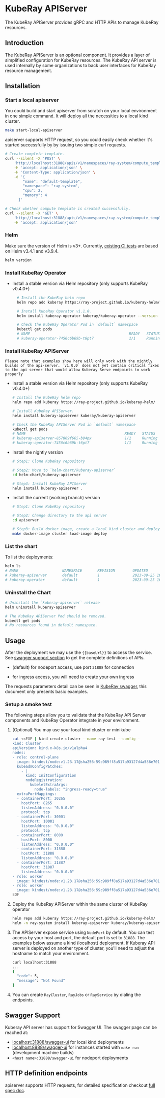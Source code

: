 <!-- markdownlint-disable MD013 -->
# KubeRay APIServer

The KubeRay APIServer provides gRPC and HTTP APIs to manage KubeRay resources.

## Introduction

The KubeRay APIServer is an optional component. It provides a layer of simplified configuration for KubeRay resources. The KubeRay API server is used internally by some organizations to back user interfaces for KubeRay resource management.

## Installation

### Start a local apiserver

You could build and start apiserver from scratch on your local environment in one simple command. It will deploy all the necessities to a local kind cluster.

```sh
make start-local-apiserver
```

apiserver supports HTTP request, so you could easily check whether it's started successfully by by issuing two simple curl requests.

```sh
# Create complete template.
curl --silent -X 'POST' \
    'http://localhost:31888/apis/v1/namespaces/ray-system/compute_templates' \
    -H 'accept: application/json' \
    -H 'Content-Type: application/json' \
    -d '{
        "name": "default-template",
        "namespace": "ray-system",
        "cpu": 2,
        "memory": 4
      }'

# Check whether compute template is created successfully.
curl --silent -X 'GET' \
    'http://localhost:31888/apis/v1/namespaces/ray-system/compute_templates' \
    -H 'accept: application/json'
```

### Helm

Make sure the version of Helm is v3+. Currently, [existing CI tests](https://github.com/ray-project/kuberay/blob/master/.github/workflows/helm-lint.yaml) are based on Helm v3.4.1 and v3.9.4.

```sh
helm version
```

### Install KubeRay Operator

- Install a stable version via Helm repository (only supports KubeRay v0.4.0+)

  ```sh
    # Install the KubeRay helm repo
    helm repo add kuberay https://ray-project.github.io/kuberay-helm/

    # Install KubeRay Operator v1.1.0.
    helm install kuberay-operator kuberay/kuberay-operator --version v1.1.0

    # Check the KubeRay Operator Pod in `default` namespace
    kubectl get pods
    # NAME                                             READY   STATUS    RESTARTS   AGE
    # kuberay-operator-7456c6b69b-t6pt7                1/1     Running   0          172m
  ```

### Install KubeRay APIServer

```text
Please note that examples show here will only work with the nightly builds of the api-server. `v1.0.0` does not yet contain critical fixes
to the api server that would allow Kuberay Serve endpoints to work properly
```

- Install a stable version via Helm repository (only supports KubeRay v0.4.0+)

  ```sh
  # Install the KubeRay helm repo
  helm repo add kuberay https://ray-project.github.io/kuberay-helm/

  # Install KubeRay APIServer.
  helm install kuberay-apiserver kuberay/kuberay-apiserver

  # Check the KubeRay APIServer Pod in `default` namespace
  kubectl get pods
  # NAME                                             READY   STATUS    RESTARTS   AGE
  # kuberay-apiserver-857869f665-b94px               1/1     Running   0          86m
  # kuberay-operator-7456c6b69b-t6pt7                1/1     Running   0          172m
  ```

- Install the nightly version

  ```sh
  # Step1: Clone KubeRay repository

  # Step2: Move to `helm-chart/kuberay-apiserver`
  cd helm-chart/kuberay-apiserver

  # Step3: Install KubeRay APIServer
  helm install kuberay-apiserver .
  ```

- Install the current (working branch) version

  ```sh
  # Step1: Clone KubeRay repository

  # Step2: Change directory to the api server
  cd apiserver

  # Step3: Build docker image, create a local kind cluster and deploy api server (using helm)
  make docker-image cluster load-image deploy
  ```

### List the chart

To list the deployments:

```sh
helm ls
# NAME                    NAMESPACE       REVISION        UPDATED                                 STATUS          CHART                           APP VERSION
# kuberay-apiserver       default         1               2023-09-25 10:42:34.267328 +0300 EEST   deployed        kuberay-apiserver-1.0.0
# kuberay-operator        default         1               2023-09-25 10:41:48.355831 +0300 EEST   deployed        kuberay-operator-1.0.0
```

### Uninstall the Chart

```sh
# Uninstall the `kuberay-apiserver` release
helm uninstall kuberay-apiserver

# The KubeRay APIServer Pod should be removed.
kubectl get pods
# No resources found in default namespace.
```

## Usage

After the deployment we may use the `{{baseUrl}}` to access the service. See [swagger support section](https://ray-project.github.io/kuberay/components/apiserver/#swagger-support) to get the complete definitions of APIs.

- (default) for nodeport access, use port `31888` for connection

- for ingress access, you will need to create your own ingress

The requests parameters detail can be seen in [KubeRay swagger](https://github.com/ray-project/kuberay/tree/master/proto/swagger), this document only presents basic examples.

### Setup a smoke test

The following steps allow you to validate that the KubeRay API Server components and KubeRay Operator integrate in your environment.

1. (Optional) You may use your local kind cluster or minikube

    ```bash
    cat <<EOF | kind create cluster --name ray-test --config -
    kind: Cluster
    apiVersion: kind.x-k8s.io/v1alpha4
    nodes:
    - role: control-plane
      image: kindest/node:v1.23.17@sha256:59c989ff8a517a93127d4a536e7014d28e235fb3529d9fba91b3951d461edfdb
      kubeadmConfigPatches:
        - |
          kind: InitConfiguration
          nodeRegistration:
            kubeletExtraArgs:
              node-labels: "ingress-ready=true"
      extraPortMappings:
      - containerPort: 30265
        hostPort: 8265
        listenAddress: "0.0.0.0"
        protocol: tcp
      - containerPort: 30001
        hostPort: 10001
        listenAddress: "0.0.0.0"
        protocol: tcp
      - containerPort: 8000
        hostPort: 8000
        listenAddress: "0.0.0.0"
      - containerPort: 31888
        hostPort: 31888
        listenAddress: "0.0.0.0"
      - containerPort: 31887
        hostPort: 31887
        listenAddress: "0.0.0.0"
    - role: worker
      image: kindest/node:v1.23.17@sha256:59c989ff8a517a93127d4a536e7014d28e235fb3529d9fba91b3951d461edfdb
    - role: worker
      image: kindest/node:v1.23.17@sha256:59c989ff8a517a93127d4a536e7014d28e235fb3529d9fba91b3951d461edfdb
    EOF
    ```

2. Deploy the KubeRay APIServer within the same cluster of KubeRay operator

    ```sh
    helm repo add kuberay https://ray-project.github.io/kuberay-helm/
    helm -n ray-system install kuberay-apiserver kuberay/kuberay-apiserver -n ray-system --create-namespace
    ```

3. The APIServer expose service using `NodePort` by default. You can test access by your host and port, the default port is set to `31888`. The examples below assume a kind (localhost) deployment. If Kuberay API server is deployed on another type of cluster, you'll need to adjust the hostname to match your environment.

    ```sh
    curl localhost:31888
    ...
    {
      "code": 5,
      "message": "Not Found"
    }
    ```

4. You can create `RayCluster`, `RayJobs` or `RayService` by dialing the endpoints.

## Swagger Support

Kuberay API server has support for Swagger UI. The swagger page can be reached at:

- [localhost:31888/swagger-ui](localhost:31888/swagger-ui) for local kind deployments
- [localhost:8888/swagger-ui](localhost:8888/swagger-ui) for instances started with `make run` (development machine builds)
- `<host name>:31888/swagger-ui` for nodeport deployments

## HTTP definition endpoints

apiserver supports HTTP requests, for detailed specification checkout [full spec doc](HttpRequestSpec.md).
